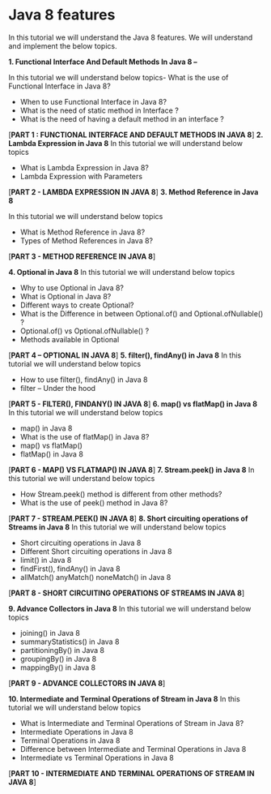 # Java 8 features

In this tutorial we will understand the Java 8 features. We will understand and implement the below topics.


**1. Functional Interface And Default Methods In Java 8 –**

In this tutorial we will understand below topics- What is the use of Functional Interface in Java 8?
- When to use Functional Interface in Java 8?
- What is the need of static method in Interface ?
- What is the need of having a default method in an interface ?

[**PART 1 : FUNCTIONAL INTERFACE AND DEFAULT METHODS IN JAVA 8**]
**2. Lambda Expression in Java 8**
In this tutorial we will understand below topics
- What is Lambda Expression in Java 8?
- Lambda Expression with Parameters

[**PART 2 - LAMBDA EXPRESSION IN JAVA 8**]
**3. Method Reference in Java 8**

In this tutorial we will understand below topics
 - What is Method Reference in Java 8?
 - Types of Method References in Java 8?

[**PART 3 - METHOD REFERENCE IN JAVA 8**]

**4. Optional in Java 8**
In this tutorial we will understand below topics

 - Why to use Optional in Java 8?
 - What is Optional in Java 8?
 - Different ways to create Optional?
 - What is the Difference in between Optional.of() and Optional.ofNullable() ?
 - Optional.of() vs Optional.ofNullable() ?
 - Methods available in Optional

[**PART 4 – OPTIONAL IN JAVA 8**]
**5. filter(), findAny() in Java 8**
In this tutorial we will understand below topics

 - How to use filter(), findAny() in Java 8
 - filter – Under the hood

[**PART 5 - FILTER(), FINDANY() IN JAVA 8**]
**6. map() vs flatMap() in Java 8**
In this tutorial we will understand below topics

 - map() in Java 8
 - What is the use of flatMap() in Java 8?
 - map() vs flatMap()
 - flatMap() in Java 8

[**PART 6 - MAP() VS FLATMAP() IN JAVA 8**]
**7. Stream.peek() in Java 8**
In this tutorial we will understand below topics

 - How Stream.peek() method is different from other methods?
 - What is the use of peek() method in Java 8?

[**PART 7 - STREAM.PEEK() IN JAVA 8**]
**8. Short circuiting operations of Streams in Java 8**
In this tutorial we will understand below topics

 - Short circuiting operations in Java 8
 - Different Short circuiting operations in Java 8
 - limit() in Java 8
 - findFirst(), findAny() in Java 8
 - allMatch() anyMatch() noneMatch() in Java 8

[**PART 8 - SHORT CIRCUITING OPERATIONS OF STREAMS IN JAVA 8**]

**9. Advance Collectors in Java 8**
In this tutorial we will understand below topics

 - joining() in Java 8
 - summaryStatistics() in Java 8
 - partitioningBy() in Java 8
 - groupingBy() in Java 8
 - mappingBy() in Java 8

[**PART 9 - ADVANCE COLLECTORS IN JAVA 8**]

**10. Intermediate and Terminal Operations of Stream in Java 8**
In this tutorial we will understand below topics

 - What is Intermediate and Terminal Operations of Stream in Java 8?
 - Intermediate Operations in Java 8
 - Terminal Operations in Java 8
 - Difference between Intermediate and Terminal Operations in Java 8
 - Intermediate vs Terminal Operations in Java 8

[**PART 10 - INTERMEDIATE AND TERMINAL OPERATIONS OF STREAM IN JAVA 8**]